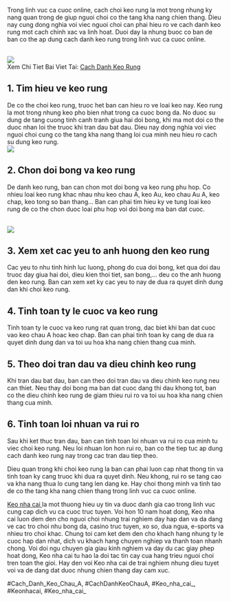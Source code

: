 <main>
<p>Trong linh vuc ca cuoc online, cach choi keo rung la mot trong nhung ky nang quan trong de giup nguoi choi co the tang kha nang chien thang. Dieu nay cung dong nghia voi viec nguoi choi can phai hieu ro ve cach danh keo rung mot cach chinh xac va linh hoat. Duoi day la nhung buoc co ban de ban co the ap dung cach danh keo rung trong linh vuc ca cuoc online.</p><br><img src="https://keonhacai.deal/wp-content/uploads/2025/02/huong-dan-cach-danh-keo-rung-co-ban-cho-newbie.webp"></br>
Xem Chi Tiet Bai Viet Tai: <a href="https://keonhacai.deal/cach-danh-keo-rung/">Cach Danh Keo Rung</a>
<h2>1. Tim hieu ve keo rung</h2>
<p>De co the choi keo rung, truoc het ban can hieu ro ve loai keo nay. Keo rung la mot trong nhung keo pho bien nhat trong ca cuoc bong da. No duoc su dung de tang cuong tinh canh tranh giua hai doi bong, khi ma mot doi co the duoc nhan loi the truoc khi tran dau bat dau. Dieu nay dong nghia voi viec nguoi choi cung co the tang kha nang thang loi cua minh neu hieu ro cach su dung keo rung.<br><img src="https://keonhacai.deal/wp-content/uploads/2025/02/kham-pha-cach-danh-keo-rung-thang-lon.webp"></br>
<h2>2. Chon doi bong va keo rung</h2>
<p>De danh keo rung, ban can chon mot doi bong va keo rung phu hop. Co nhieu loai keo rung khac nhau nhu keo chau A, keo Au, keo chau Au A, keo chap, keo tong so ban thang... Ban can phai tim hieu ky ve tung loai keo rung de co the chon duoc loai phu hop voi doi bong ma ban dat cuoc.</p><br><img src="https://keonhacai.deal/wp-content/uploads/2025/02/cach-danh-keo-rung.webp"></br>
<h2>3. Xem xet cac yeu to anh huong den keo rung</h2>
<p>Cac yeu to nhu tinh hinh luc luong, phong do cua doi bong, ket qua doi dau truoc day giua hai doi, dieu kien thoi tiet, san bong,... deu co the anh huong den keo rung. Ban can xem xet ky cac yeu to nay de dua ra quyet dinh dung dan khi choi keo rung.
<h2>4. Tinh toan ty le cuoc va keo rung</h2>
<p>Tinh toan ty le cuoc va keo rung rat quan trong, dac biet khi ban dat cuoc vao keo chau A hoac keo chap. Ban can phai tinh toan ky cang de dua ra quyet dinh dung dan va toi uu hoa kha nang chien thang cua minh.</p>
<h2>5. Theo doi tran dau va dieu chinh keo rung</h2>
<p>Khi tran dau bat dau, ban can theo doi tran dau va dieu chinh keo rung neu can thiet. Neu thay doi bong ma ban dat cuoc dang thi dau khong tot, ban co the dieu chinh keo rung de giam thieu rui ro va toi uu hoa kha nang chien thang cua minh.
<h2>6. Tinh toan loi nhuan va rui ro</h2>
<p>Sau khi ket thuc tran dau, ban can tinh toan loi nhuan va rui ro cua minh tu viec choi keo rung. Neu loi nhuan lon hon rui ro, ban co the tiep tuc ap dung cach danh keo rung nay trong cac tran dau tiep theo.</p>
<p>Dieu quan trong khi choi keo rung la ban can phai luon cap nhat thong tin va tinh toan ky cang truoc khi dua ra quyet dinh. Neu khong, rui ro se tang cao va kha nang thua lo cung tang len dang ke. Hay choi thong minh va tinh tao de co the tang kha nang chien thang trong linh vuc ca cuoc online.</p>
</main><p><a href="https://keonhacai.deal/">Keo nha cai </a>la mot thuong hieu uy tin va duoc danh gia cao trong linh vuc cung cap dich vu ca cuoc truc tuyen. Voi hon 10 nam hoat dong, Keo nha cai luon dem den cho nguoi choi nhung trai nghiem day hap dan va da dang ve cac tro choi nhu bong da, casino truc tuyen, xo so, dua ngua, e-sports va nhieu tro choi khac. Chung toi cam ket dem den cho khach hang nhung ty le cuoc hap dan nhat, dich vu khach hang chuyen nghiep va thanh toan nhanh chong. Voi doi ngu chuyen gia giau kinh nghiem va day du cac giay phep hoat dong, Keo nha cai tu hao la doi tac tin cay cua hang trieu nguoi choi tren toan the gioi. Hay den voi Keo nha cai de trai nghiem nhung dieu tuyet voi va de dang dat duoc nhung chien thang day cam xuc.</p>
#Cach_Danh_Keo_Chau_A, #CachDanhKeoChauA, #Keo_nha_cai_, #Keonhacai, #Keo_nha_cai_
